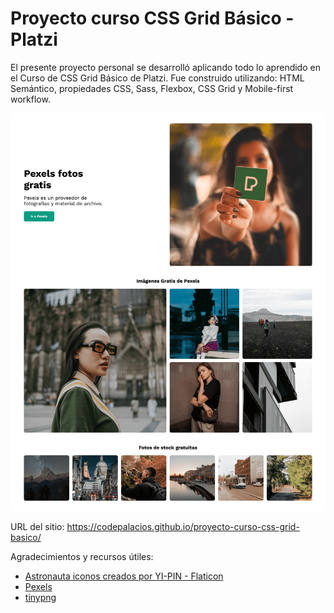 # Proyecto curso CSS Grid Básico - Platzi

El presente proyecto personal se desarrolló aplicando todo lo aprendido en el Curso de CSS Grid Básico de Platzi. Fue construido utilizando: HTML Semántico, propiedades CSS, Sass, Flexbox, CSS Grid y Mobile-first workflow.

![](./assets/Screenshot.png)

URL del sitio: <https://codepalacios.github.io/proyecto-curso-css-grid-basico/>

Agradecimientos y recursos útiles:

- <a href="https://www.flaticon.es/iconos-gratis/astronauta" title="astronauta iconos">Astronauta iconos creados por YI-PIN - Flaticon</a>
- [Pexels](https://www.pexels.com/es-es/)
- [tinypng](https://tinypng.com/)
